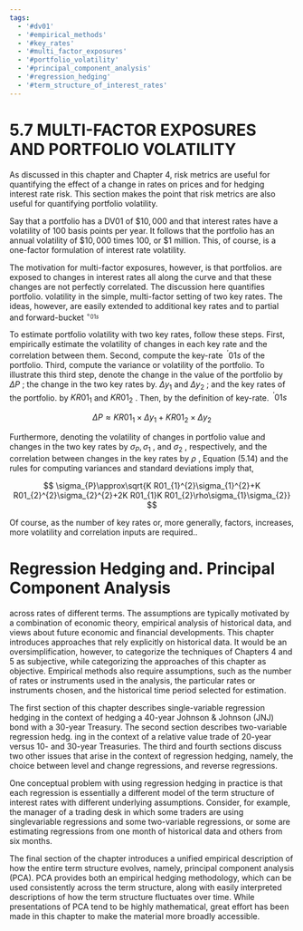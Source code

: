 ```yaml
---
tags:
  - '#dv01'
  - '#empirical_methods'
  - '#key_rates'
  - '#multi_factor_exposures'
  - '#portfolio_volatility'
  - '#principal_component_analysis'
  - '#regression_hedging'
  - '#term_structure_of_interest_rates'
---
```

# 5.7 MULTI-FACTOR EXPOSURES AND PORTFOLIO VOLATILITY  

As discussed in this chapter and Chapter 4, risk metrics are useful for quantifying the effect of a change in rates on prices and for hedging interest rate risk. This section makes the point that risk metrics are also useful for quantifying portfolio volatility.  

Say that a portfolio has a DV01 of $\$10,000$ and that interest rates have a volatility of 100 basis points per year. It follows that the portfolio has an annual volatility of $\$10,000$ times 100, or $\$1$ million. This, of course, is a one-factor formulation of interest rate volatility.  

The motivation for multi-factor exposures, however, is that portfolios. are exposed to changes in interest rates all along the curve and that these changes are not perfectly correlated. The discussion here quantifies portfolio. volatility in the simple, multi-factor setting of two key rates. The ideas, however, are easily extended to additional key rates and to partial and forward-bucket $^{\circ_{01s}}$  

To estimate portfolio volatility with two key rates, follow these steps. First, empirically estimate the volatility of changes in each key rate and the correlation between them. Second, compute the key-rate $^{\ '}01s$ of the portfolio. Third, compute the variance or volatility of the portfolio. To illustrate this third step, denote the change in the value of the portfolio by $\Delta P$ ; the change in the two key rates by. $\Delta y_{1}$ and $\Delta y_{2}$ ; and the key rates of the portfolio. by $K R01_{1}$ and $K R01_{2}$ . Then, by the definition of key-rate. $^{\ '}01s$  

$$
\Delta P\approx K R01_{1}\times\Delta y_{1}+K R01_{2}\times\Delta y_{2}
$$  

Furthermore, denoting the volatility of changes in portfolio value and changes in the two key rates by $\sigma_{P},\sigma_{1}$ , and $\sigma_{2}$ , respectively, and the correlation between changes in the key rates by $\rho$ , Equation (5.14) and the rules for computing variances and standard deviations imply that,  

$$
\sigma_{P}\approx\sqrt{K R01_{1}^{2}\sigma_{1}^{2}+K R01_{2}^{2}\sigma_{2}^{2}+2K R01_{1}K R01_{2}\rho\sigma_{1}\sigma_{2}}
$$  

Of course, as the number of key rates or, more generally, factors, increases, more volatility and correlation inputs are required..  

# Regression Hedging and. Principal Component Analysis  

across rates of different terms. The assumptions are typically motivated by a combination of economic theory, empirical analysis of historical data, and views about future economic and financial developments. This chapter introduces approaches that rely explicitly on historical data. It would be an oversimplification, however, to categorize the techniques of Chapters 4 and 5 as subjective, while categorizing the approaches of this chapter as objective. Empirical methods also require assumptions, such as the number of rates or instruments used in the analysis, the particular rates or instruments chosen, and the historical time period selected for estimation.  

The first section of this chapter describes single-variable regression hedging in the context of hedging a 40-year Johnson $\&$ Johnson (JNJ) bond with a 30-year Treasury. The second section describes two-variable regression hedg. ing in the context of a relative value trade of 20-year versus 10- and 30-year Treasuries. The third and fourth sections discuss two other issues that arise in the context of regression hedging, namely, the choice between level and change regressions, and reverse regressions.  

One conceptual problem with using regression hedging in practice is that each regression is essentially a different model of the term structure of interest rates with different underlying assumptions. Consider, for example, the manager of a trading desk in which some traders are using singlevariable regressions and some two-variable regressions, or some are estimating regressions from one month of historical data and others from six months.  

The final section of the chapter introduces a unified empirical description of how the entire term structure evolves, namely, principal component analysis (PCA). PCA provides both an empirical hedging methodology, which can be used consistently across the term structure, along with easily interpreted descriptions of how the term structure fluctuates over time. While presentations of PCA tend to be highly mathematical, great effort has been made in this chapter to make the material more broadly accessible.  
